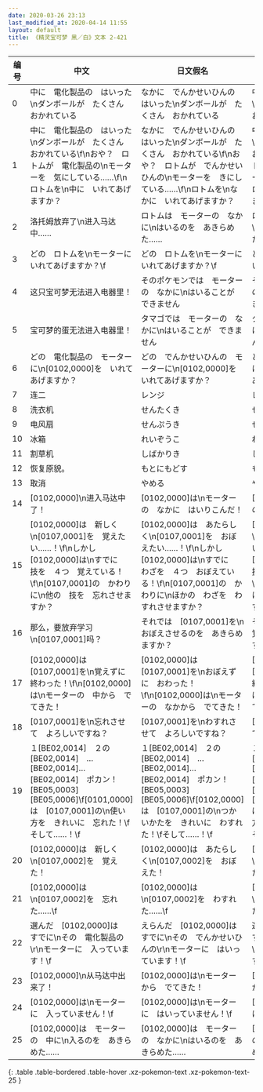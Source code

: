 ```yaml
---
date: 2020-03-26 23:13
last_modified_at: 2020-04-14 11:55
layout: default
title: 《精灵宝可梦 黑／白》文本 2-421
---
```

| 编号 | 中文 | 日文假名 | 日文汉字 |
| ---- | ---- | ---- | --- |
| 0 | 中に　電化製品の　はいった\nダンボールが　たくさん　おかれている | なかに　でんかせいひんの　はいった\nダンボールが　たくさん　おかれている | 中に　電化製品の　はいった\nダンボールが　たくさん　おかれている |
| 1 | 中に　電化製品の　はいった\nダンボールが　たくさん　おかれている\f\nおや？　ロトムが　電化製品の\nモーターを　気にしている……\f\nロトムを\n中に　いれてあげますか？ | なかに　でんかせいひんの　はいった\nダンボールが　たくさん　おかれている\f\nおや？　ロトムが　でんかせいひんの\nモーターを　きにしている……\f\nロトムを\nなかに　いれてあげますか？ | 中に　電化製品の　はいった\nダンボールが　たくさん　おかれている\f\nおや？　ロトムが　電化製品の\nモーターを　気にしている……\f\nロトムを\n中に　いれてあげますか？ |
| 2 | 洛托姆放弃了\n进入马达中…… | ロトムは　モーターの　なかに\nはいるのを　あきらめた…… | ロトムは　モーターの　中に\nはいるのを　あきらめた…… |
| 3 | どの　ロトムを\nモーターに　いれてあげますか？\f | どの　ロトムを\nモーターに　いれてあげますか？\f | どの　ロトムを\nモーターに　いれてあげますか？\f |
| 4 | 这只宝可梦无法进入电器里！ | そのポケモンでは　モーターの　なかに\nはいることが　できません | そのポケモンでは　モーターの　中に\nはいることが　できません |
| 5 | 宝可梦的蛋无法进入电器里！ | タマゴでは　モーターの　なかに\nはいることが　できません | タマゴでは　モーターの　中に\nはいることが　できません |
| 6 | どの　電化製品の　モーターに\n[0102,0000]を　いれてあげますか？ | どの　でんかせいひんの　モーターに\n[0102,0000]を　いれてあげますか？ | どの　電化製品の　モーターに\n[0102,0000]を　いれてあげますか？ |
| 7 | 连二 | レンジ | レンジ |
| 8 | 洗衣机 | せんたくき | せんたくき |
| 9 | 电风扇 | せんぷうき | せんぷうき |
| 10 | 冰箱 | れいぞうこ | れいぞうこ |
| 11 | 割草机 | しばかりき | しばかりき |
| 12 | 恢复原貌。 | もとにもどす | もとにもどす |
| 13 | 取消 | やめる | やめる |
| 14 | [0102,0000]\n进入马达中了！ | [0102,0000]は\nモーターの　なかに　はいりこんだ！ | [0102,0000]は\nモーターの　中に　はいりこんだ！ |
| 15 | [0102,0000]は　新しく\n[0107,0001]を　覚えたい……！\f\nしかし　[0102,0000]は\nすでに　技を　４つ　覚えている！\f\n[0107,0001]の　かわりに\n他の　技を　忘れさせますか？ | [0102,0000]は　あたらしく\n[0107,0001]を　おぼえたい……！\f\nしかし　[0102,0000]は\nすでに　わざを　４つ　おぼえている！\f\n[0107,0001]の　かわりに\nほかの　わざを　わすれさせますか？ | [0102,0000]は　新しく\n[0107,0001]を　覚えたい……！\f\nしかし　[0102,0000]は\nすでに　技を　４つ　覚えている！\f\n[0107,0001]の　かわりに\n他の　技を　忘れさせますか？ |
| 16 | 那么，要放弃学习\n[0107,0001]吗？ | それでは　[0107,0001]を\nおぼえさせるのを　あきらめますか？ | それでは　[0107,0001]を\n覚えさせるのを　あきらめますか？ |
| 17 | [0102,0000]は　[0107,0001]を\n覚えずに　終わった！\f\n[0102,0000]は\nモーターの　中から　でてきた！ | [0102,0000]は　[0107,0001]を\nおぼえずに　おわった！\f\n[0102,0000]は\nモーターの　なかから　でてきた！ | [0102,0000]は　[0107,0001]を\n覚えずに　終わった！\f\n[0102,0000]は\nモーターの　中から　でてきた！ |
| 18 | [0107,0001]を\n忘れさせて　よろしいですね？ | [0107,0001]を\nわすれさせて　よろしいですね？ | [0107,0001]を\n忘れさせて　よろしいですね？ |
| 19 | １[BE02,0014]　２の[BE02,0014]　…[BE02,0014]…[BE02,0014]　ポカン！[BE05,0003][BE05,0006]\f[0101,0000]は　[0107,0001]の\n使い方を　きれいに　忘れた！\fそして……！\f | １[BE02,0014]　２の[BE02,0014]　…[BE02,0014]…[BE02,0014]　ポカン！[BE05,0003][BE05,0006]\f[0102,0000]は　[0107,0001]の\nつかいかたを　きれいに　わすれた！\fそして……！\f | １[BE02,0014]　２の[BE02,0014]　…[BE02,0014]…[BE02,0014]　ポカン！[BE05,0003][BE05,0006]\f[0101,0000]は　[0107,0001]の\n使い方を　きれいに　忘れた！\fそして……！\f |
| 20 | [0102,0000]は　新しく\n[0107,0002]を　覚えた！ | [0102,0000]は　あたらしく\n[0107,0002]を　おぼえた！ | [0102,0000]は　新しく\n[0107,0002]を　覚えた！ |
| 21 | [0102,0000]は\n[0107,0002]を　忘れた……\f | [0102,0000]は\n[0107,0002]を　わすれた……\f | [0102,0000]は\n[0107,0002]を　忘れた……\f |
| 22 | 選んだ　[0102,0000]は　すでに\nその　電化製品の\r\nモーターに　入っています！\f | えらんだ　[0102,0000]は　すでに\nその　でんかせいひんの\r\nモーターに　はいっています！\f | 選んだ　[0102,0000]は　すでに\nその　電化製品の\r\nモーターに　入っています！\f |
| 23 | [0102,0000]\n从马达中出来了！ | [0102,0000]は\nモーターから　でてきた！ | [0102,0000]は\nモーターから　でてきた！ |
| 24 | [0102,0000]は\nモーターに　入っていません！\f | [0102,0000]は\nモーターに　はいっていません！\f | [0102,0000]は\nモーターに　入っていません！\f |
| 25 | [0102,0000]は　モーターの　中に\n入るのを　あきらめた…… | [0102,0000]は　モーターの　なかに\nはいるのを　あきらめた…… | [0102,0000]は　モーターの　中に\n入るのを　あきらめた…… |
{: .table .table-bordered .table-hover .xz-pokemon-text .xz-pokemon-text-25 }